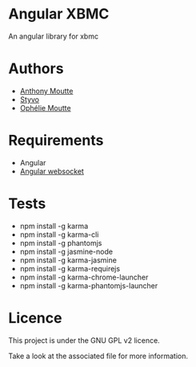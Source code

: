 # Angular XBMC

An angular library for xbmc

# Authors

* [Anthony Moutte](https://github.com/instabledesign)
* [Styvo](https://github.com/FullMoonIssue)
* [Ophélie Moutte](http://www.emamoutte.fr/)

# Requirements

* Angular
* [Angular websocket](https://github.com/instabledesign/angular-websocket)

# Tests

* npm install -g karma
* npm install -g karma-cli
* npm install -g phantomjs
* npm install -g jasmine-node
* npm install -g karma-jasmine
* npm install -g karma-requirejs
* npm install -g karma-chrome-launcher
* npm install -g karma-phantomjs-launcher

# Licence

This project is under the GNU GPL v2 licence.

Take a look at the associated file for more information.
